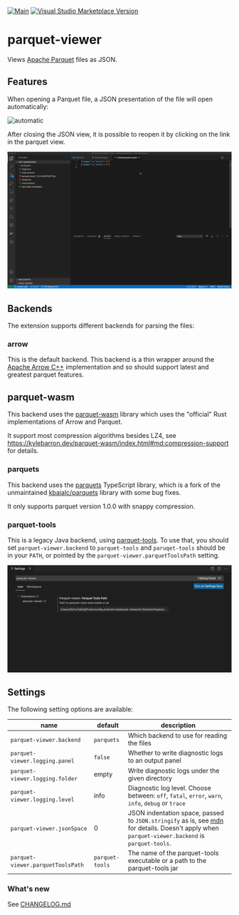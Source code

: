 [![Main](https://github.com/dvirtz/vscode-parquet-viewer/workflows/Main/badge.svg)](https://github.com/dvirtz/vscode-parquet-viewer/actions?query=workflow%3AMain) [![Visual Studio Marketplace Version](https://img.shields.io/visual-studio-marketplace/v/dvirtz.parquet-viewer)](https://marketplace.visualstudio.com/items?itemName=dvirtz.parquet-viewer)

# parquet-viewer

Views [Apache Parquet](https://parquet.apache.org/) files as JSON.

## Features

When opening a Parquet file, a JSON presentation of the file will open automatically:

![automatic](images/automatic.gif)

After closing the JSON view, it is possible to reopen it by clicking on the link in the parquet view.

![command](images/reopen.gif)

## Backends

The extension supports different backends for parsing the files:

### arrow

This is the default backend. This backend is a thin wrapper around the [Apache Arrow C++](https://github.com/apache/arrow/tree/main/cpp) implementation and so should support latest and greatest parquet features.

## parquet-wasm

This backend uses the [parquet-wasm](https://kylebarron.dev/parquet-wasm) library which uses the "official" Rust implementations of Arrow and Parquet.

It support most compression algorithms besides LZ4, see https://kylebarron.dev/parquet-wasm/index.html#md:compression-support for details.

### parquets

This backend uses the [parquets](https://github.com/dvirtz/parquets) TypeScript library, which is a fork of the unmaintained [kbajalc/parquets](https://github.com/kbajalc/parquets) library with some bug fixes.

It only supports parquet version 1.0.0 with snappy compression.

### parquet-tools

This is a legacy Java backend, using [parquet-tools](https://mvnrepository.com/artifact/org.apache.parquet/parquet-tools). To use that, you should set `parquet-viewer.backend` to `parquet-tools` and `paruqet-tools` should be in your `PATH`, or pointed by the `parquet-viewer.parquetToolsPath` setting.

![settings](images/settings.png)

## Settings

The following setting options are available:

|name|default|description|
|----|-------|-----------|
|`parquet-viewer.backend`|`parquets`|Which backend to use for reading the files|
|`parquet-viewer.logging.panel`|`false`|Whether to write diagnostic logs to an output panel|
|`parquet-viewer.logging.folder`|empty|Write diagnostic logs under the given directory|
|`parquet-viewer.logging.level`|info|Diagnostic log level. Choose between: `off`, `fatal`, `error`, `warn`, `info`, `debug` or `trace`|
|`parquet-viewer.jsonSpace`|0|JSON indentation space, passed to `JSON.stringify` as is, see [mdn](https://developer.mozilla.org/en-US/docs/Web/JavaScript/Reference/Global_Objects/JSON/stringify#parameters) for details. Doesn't apply when `parquet-viewer.backend` is `parquet-tools`.|
|`parquet-viewer.parquetToolsPath`|`parquet-tools`|The name of the parquet-tools executable or a path to the parquet-tools jar|

### What's new

See [CHANGELOG.md](CHANGELOG.md)
